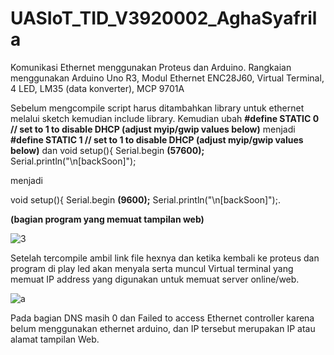 # UASIoT_TID_V3920002_AghaSyafrila
Komunikasi Ethernet menggunakan Proteus dan Arduino.
Rangkaian menggunakan Arduino Uno R3, Modul Ethernet ENC28J60, Virtual Terminal, 4 LED, LM35 (data konverter), MCP 9701A

Sebelum mengcompile script harus ditambahkan library untuk ethernet melalui sketch kemudian include library. Kemudian ubah **#define STATIC 0  // set to 1 to disable DHCP (adjust myip/gwip values below)** menjadi **#define STATIC 1  // set to 1 to disable DHCP (adjust myip/gwip values below)** dan 
  void setup(){
  Serial.begin **(57600);**
  Serial.println("\n[backSoon]"); 
  
  menjadi 
  
  void setup(){
  Serial.begin **(9600);**
  Serial.println("\n[backSoon]");. 
  
  **(bagian program yang memuat tampilan web)**
  
 ![3](https://user-images.githubusercontent.com/89903725/146653883-c3c85721-1b4f-4bc8-ba51-22b00c099b5a.png)

Setelah tercompile ambil link file hexnya dan ketika kembali ke proteus dan program di play  led akan menyala serta muncul Virtual terminal yang memuat IP address yang digunakan untuk memuat server online/web.
  
![a](https://user-images.githubusercontent.com/89903725/143770913-15240215-5cbf-4851-929d-2f92b3d7fde8.png)

Pada bagian DNS masih 0 dan Failed to access Ethernet controller karena belum menggunakan ethernet arduino, dan IP tersebut merupakan IP atau alamat tampilan Web.
